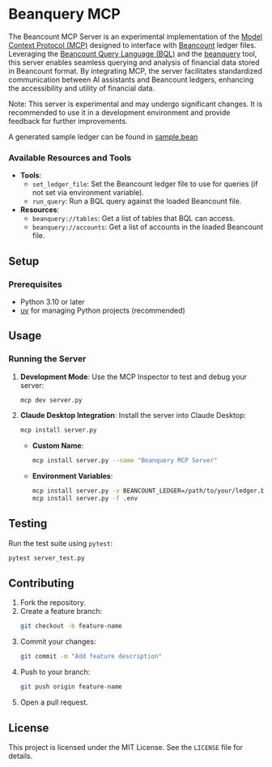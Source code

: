 # Beanquery MCP

The Beancount MCP Server is an experimental implementation of the [Model Context Protocol (MCP)](https://github.com/modelcontextprotocol) designed to interface with [Beancount](https://beancount.github.io/) ledger files. Leveraging the [Beancount Query Language (BQL)](https://beancount.github.io/docs/beancount_query_language.html) and the [beanquery](https://github.com/beancount/beanquery) tool, this server enables seamless querying and analysis of financial data stored in Beancount format. By integrating MCP, the server facilitates standardized communication between AI assistants and Beancount ledgers, enhancing the accessibility and utility of financial data.

Note: This server is experimental and may undergo significant changes. It is recommended to use it in a development environment and provide feedback for further improvements.

A generated sample ledger can be found in [sample.bean](sample.bean)

### Available Resources and Tools

- **Tools**:
  - `set_ledger_file`: Set the Beancount ledger file to use for queries (if not set via environment variable).
  - `run_query`: Run a BQL query against the loaded Beancount file.
- **Resources**:
  - `beanquery://tables`: Get a list of tables that BQL can access.
  - `beanquery://accounts`: Get a list of accounts in the loaded Beancount file.

## Setup

### Prerequisites

- Python 3.10 or later
- [uv](https://docs.astral.sh/uv/) for managing Python projects (recommended)

## Usage

### Running the Server

1. **Development Mode**:
   Use the MCP Inspector to test and debug your server:
   ```bash
   mcp dev server.py
   ```

2. **Claude Desktop Integration**:
   Install the server into Claude Desktop:
   ```bash
   mcp install server.py
   ```

   - **Custom Name**:
     ```bash
     mcp install server.py --name "Beanquery MCP Server"
     ```

   - **Environment Variables**:
     ```bash
     mcp install server.py -v BEANCOUNT_LEDGER=/path/to/your/ledger.bean
     mcp install server.py -f .env
     ```

## Testing

Run the test suite using `pytest`:
```bash
pytest server_test.py
```

## Contributing

1. Fork the repository.
2. Create a feature branch:
   ```bash
   git checkout -b feature-name
   ```
3. Commit your changes:
   ```bash
   git commit -m "Add feature description"
   ```
4. Push to your branch:
   ```bash
   git push origin feature-name
   ```
5. Open a pull request.

## License

This project is licensed under the MIT License. See the `LICENSE` file for details.